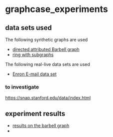 # graphcase_experiments

## data sets used
The following synthetic graphs are used

- [directed attributed Barbell graph](graphs/barbellgraphs/barbell.md)
- [ring with subgraphs](graphs/ring_graph/ring.md)

The following real-live data sets are used
- [Enron E-mail data set](graphs/enron/enron.md)

### to investigate
https://snap.stanford.edu/data/index.html

## experiment results

- [results on the barbell graph](experiments/barbell_exp.md)
- 

